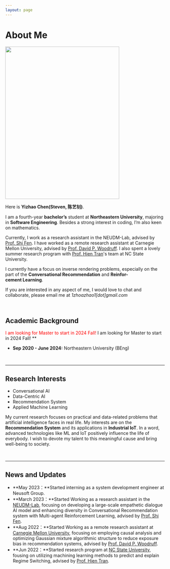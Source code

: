 ```yaml
---
layout: page
---
```


# About Me

<img src="https://yizhao111.github.io/chenyizhao.jpg" class="floatpic" width="360" height="480">

Here is **Yizhao Chen(Steven, 陈艺钊)**.

I am a fourth-year **bachelor’s** student at **Northeastern University**, majoring in **Software Engineering**. Besides a strong interest in coding, I’m also keen on mathematics.

Currently, I work as a research assistant in the NEUDM-Lab, advised by [Prof. Shi Fen](http://faculty.neu.edu.cn/cse/fengshi). I have worked as a remote research assistant at Carnegie Mellon University, advised by [Prof. David P. Woodruff](https://www.cs.cmu.edu/~dwoodruf/). I also spent a lovely summer research program with [Prof. Hien Tran](https://math.sciences.ncsu.edu/people/tran/)'s team at NC State University.

I currently have a focus on inverse rendering problems, especially on the part of the **Conversational Recommendation** and **Reinfor-cement Learning**.

If you are interested in any aspect of me, I would love to chat and collaborate, please email me at _1zhoazhao1[dot]gmail.com_

<br>

## Academic Background

<font color='red'>I am looking for Master to start in 2024 Fall!</font> I am looking for Master to start in 2024 Fall! \*\*

<!-- <font color='red'> Expect to apply for a two-year Mphil/MSc program and graduate in June 2026. Looking for PhD position after that. -->

- **Sep 2020 - June 2024:** Northeastern University (BEng)

<br>

---

## Research Interests

- Conversational AI
- Data-Centric AI
- Recommendation System
- Applied Machine Learning

My current research focuses on practical and data-related problems that artificial intelligence faces in real life. My interests are on the **Recommendation System** and its applications in **Industrial IoT**. In a word, advanced technologies like ML and IoT positively influence the life of everybody. I wish to devote my talent to this meaningful cause and bring well-being to society.

<br>

---

## News and Updates

- **May 2023：**Started interning as a system development engineer at Neusoft Group.
- **March 2023：**Started Working as a research assistant in the [NEUDM-Lab](https://github.com/NEU-DataMining/), focusing on developing a large-scale empathetic dialogue AI model and enhancing diversity in Conversational Recommendation system with Multi-agent Reinforcement Learning, advised by [Prof. Shi Fen](http://faculty.neu.edu.cn/cse/fengshi).
- **Aug 2022：**Started Working as a remote research assistant at [Carnegie Mellon University](https://www.cmu.edu/), focusing on employing causal analysis and optimizing Gaussian mixture algorithmic structure to reduce exposure bias in recommendation systems, advised by [Prof. David P. Woodruff](https://www.cs.cmu.edu/~dwoodruf/).
- **Jun 2022：**Started research program at [NC State University](https://www.ncsu.edu/), fousing on utilizing machining learning methods to predict and explain Regime Switching, advised by [Prof. Hien Tran](https://math.sciences.ncsu.edu/people/tran/).

<br>

<!-- - **Aug 2023：**Happy to be awarded the FEPG Scholarship.
- **May 2023：**Happy to be awarded the XiamenAir Scholarship.
- **May 2023：**Collected the Finalist Award in MCM 2023 (Top 1%). -->
